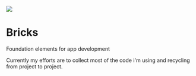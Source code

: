 [![](https://jitpack.io/v/krzysiek-zgondek/bricks.svg)](https://jitpack.io/#krzysiek-zgondek/bricks)

# Bricks

Foundation elements for app development

Currently my efforts are to collect most of the code i'm using and recycling from project to project.
